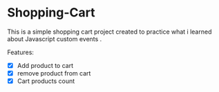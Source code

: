 # Shopping-Cart

This is a simple shopping cart project created to practice what i learned about Javascript custom events .

Features:

- [x]  Add product to cart 
- [x]  remove product from cart
- [x]  Cart products count
